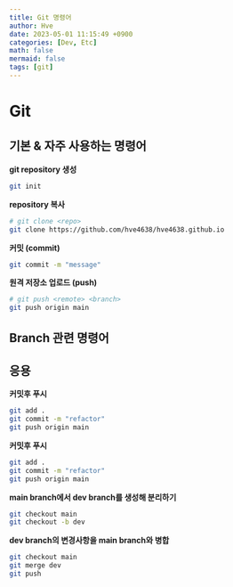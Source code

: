 ```yaml
---
title: Git 명령어
author: Hve
date: 2023-05-01 11:15:49 +0900
categories: [Dev, Etc]
math: false
mermaid: false
tags: [git]
---
```


# Git

## 기본 & 자주 사용하는 명령어

**git repository 생성**

```bash
git init
```

**repository 복사**

```bash
# git clone <repo>
git clone https://github.com/hve4638/hve4638.github.io
```

**커밋 (commit)**

```bash
git commit -m "message"
```

**원격 저장소 업로드 (push)**

```bash
# git push <remote> <branch>
git push origin main
```

## Branch 관련 명령어

## 응용

**커밋후 푸시**

```bash
git add .
git commit -m "refactor"
git push origin main
```

**커밋후 푸시**

```bash
git add .
git commit -m "refactor"
git push origin main
```

**main branch에서 dev branch를 생성해 분리하기**

```bash
git checkout main
git checkout -b dev
```

**dev branch의 변경사항을 main branch와 병합**

```bash
git checkout main
git merge dev
git push
```